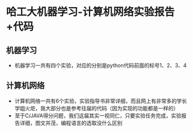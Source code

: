 # 哈工大机器学习-计算机网络实验报告+代码
## 机器学习
- 机器学习一共有四个实验，对应的分别是python代码前面的标号1、2、3、4
## 计算机网络
- 计算机网络一共有6个实验，实验指导书非常详细，而且网上有非常多的学长学姐火炬，我大部分也是参考往届的代码（因为实现的功能都是一样的）
- 至于C/JAVA得分问题，我们这届其实一视同仁，只要实验任务完成，实验报告详细，图文并茂，编程语言的选取没什么区别
